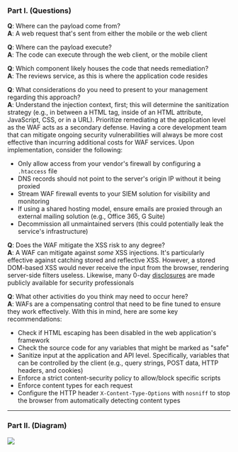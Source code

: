 ### Part I. (Questions)

**Q**: Where can the payload come from?  
**A**: A web request that's sent from either the mobile or the web client

**Q**: Where can the payload execute?  
**A**: The code can execute through the web client, or the mobile client

**Q**: Which component likely houses the code that needs remediation?  
**A**: The reviews service, as this is where the application code resides

**Q**: What considerations do you need to present to your management regarding this approach?  
**A**: Understand the injection context, first; this will determine the sanitization strategy (e.g., in between a HTML tag, inside of an HTML attribute, JavaScript, CSS, or in a URL). Prioritize remediating at the application level as the WAF acts as a secondary defense. Having a core development team that can mitigate ongoing security vulnerabilities will always be more cost effective than incurring additional costs for WAF services. Upon implementation, consider the following:

- Only allow access from your vendor's firewall by configuring a `.htaccess` file
- DNS records should not point to the server's origin IP without it being proxied
- Stream WAF firewall events to your SIEM solution for visibility and monitoring
- If using a shared hosting model, ensure emails are proxied through an external mailing solution (e.g., Office 365, G Suite)
- Decommission all unmaintained servers (this could potentially leak the service's infrastructure)

**Q**: Does the WAF mitigate the XSS risk to any degree?  
**A**: A WAF can mitigate against *some* XSS injections. It's particularly effective against catching stored and reflective XSS. However, a stored DOM-based XSS would never receive the input from the browser, rendering server-side filters useless. Likewise, many 0-day [disclosures](https://github.com/waf-bypass-maker/waf-community-bypasses/blob/main/payloads.twitter.csv) are made publicly available for security professionals 

**Q**: What other activities do you think may need to occur here?  
**A**: WAFs are a compensating control that need to be fine tuned to ensure they work effectively. With this in mind, here are some key recommendations:

- Check if HTML escaping has been disabled in the web application's framework
- Check the source code for any variables that might be marked as "safe"
- Sanitize input at the application and API level. Specifically, variables that can be controlled by the client (e.g., query strings, POST data, HTTP headers, and cookies)
- Enforce a strict content-security policy to allow/block specific scripts 
- Enforce content types for each request
- Configure the HTTP header `X-Content-Type-Options` with `nosniff` to stop the browser from automatically detecting content types

-------------------------------------------------------------------------------------------------------------------------------------------------------------------------------------

### Part II. (Diagram)

![](./assets/dfd.png)
